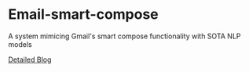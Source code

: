 # Email-smart-compose
A system mimicing Gmail's smart compose functionality with SOTA NLP models

[Detailed Blog](https://dvboi.medium.com/email-writing-assistant-5b9179fb94a7)
